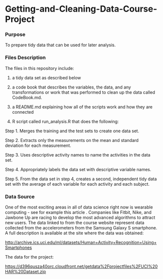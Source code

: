 # Getting-and-Cleaning-Data-Course-Project

### Purpose
To prepare tidy data that can be used for later analysis. 

### Files Description
The files in this repository include: 

1) a tidy data set as described below

2) a code book that describes the variables, the data, and any transformations or work that was performed to clean up the data called CodeBook.md. 

3) a README.md explaining how all of the scripts work and how they are connected

4) R script called run_analysis.R that does the following:

  Step 1. Merges the training and the test sets to create one data set.

  Step 2. Extracts only the measurements on the mean and standard deviation for each measurement.

  Step 3. Uses descriptive activity names to name the activities in the data set.

  Step 4. Appropriately labels the data set with descriptive variable names.

  Step 5. From the data set in step 4, creates a second, independent tidy data set with the average of each variable for each activity and each subject.


### Data Source

One of the most exciting areas in all of data science right now is wearable computing - see for example this article . Companies like Fitbit, Nike, and Jawbone Up are racing to develop the most advanced algorithms to attract new users. The data linked to from the course website represent data collected from the accelerometers from the Samsung Galaxy S smartphone. A full description is available at the site where the data was obtained:

http://archive.ics.uci.edu/ml/datasets/Human+Activity+Recognition+Using+Smartphones

The data for the project:

https://d396qusza40orc.cloudfront.net/getdata%2Fprojectfiles%2FUCI%20HAR%20Dataset.zip

